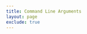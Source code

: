 ```yaml
---
title: Command Line Arguments
layout: page
exclude: true
---
```

<!--stackedit_data:
eyJoaXN0b3J5IjpbMTc5MTk3MTk5OF19
-->